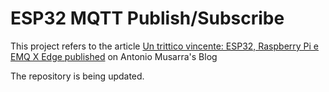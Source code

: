 # ESP32 MQTT Publish/Subscribe

This project refers to the article [Un trittico vincente: ESP32, Raspberry Pi e EMQ X Edge published](https://bit.ly/3a3t7xq)
on Antonio Musarra's Blog

The repository is being updated.